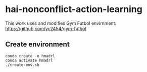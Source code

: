 # hai-nonconflict-action-learning

This work uses and modifies Gym Futbol envirnment: https://github.com/yc2454/gym-futbol

## Create environment
```
conda create -n hmadrl
conda activate hmadrl
./create-env.sh
```